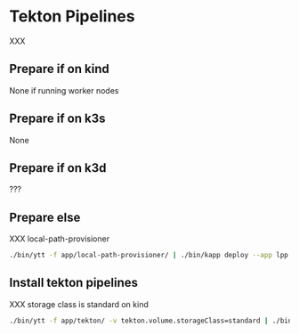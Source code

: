 # Tekton Pipelines

XXX

## Prepare if on kind

None if running worker nodes

## Prepare if on k3s

None

## Prepare if on k3d

???

## Prepare else

XXX local-path-provisioner

```bash
./bin/ytt -f app/local-path-provisioner/ | ./bin/kapp deploy --app lpp --file -
```

## Install tekton pipelines

XXX storage class is standard on kind

```bash
./bin/ytt -f app/tekton/ -v tekton.volume.storageClass=standard | ./bin/kapp deploy --app tekton --file -
```
